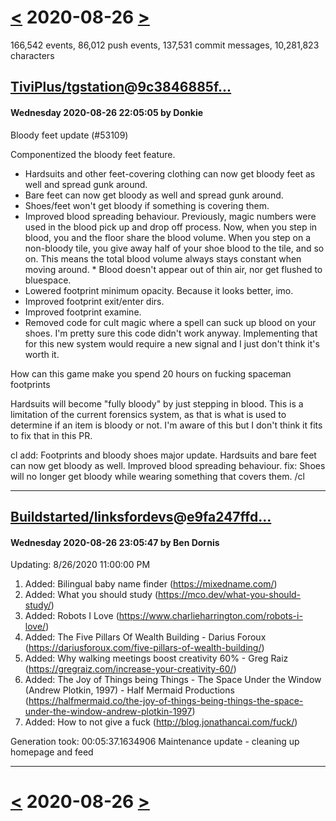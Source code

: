 # [<](2020-08-25.md) 2020-08-26 [>](2020-08-27.md)

166,542 events, 86,012 push events, 137,531 commit messages, 10,281,823 characters


## [TiviPlus/tgstation](https://github.com/TiviPlus/tgstation)@[9c3846885f...](https://github.com/TiviPlus/tgstation/commit/9c3846885f3b5cfe5437a1a4e8b0688de8b92232)
#### Wednesday 2020-08-26 22:05:05 by Donkie

Bloody feet update (#53109)

Componentized the bloody feet feature.

* Hardsuits and other feet-covering clothing can now get bloody feet as well and spread gunk around.
* Bare feet can now get bloody as well and spread gunk around.
* Shoes/feet won't get bloody if something is covering them.
* Improved blood spreading behaviour. Previously, magic numbers were used in the blood pick up and drop off process. Now, when you step in blood, you and the floor share the blood volume. When you step on a non-bloody tile, you give away half of your shoe blood to the tile, and so on. This means the total blood volume always stays constant when moving around. * Blood doesn't appear out of thin air, nor get flushed to bluespace.
* Lowered footprint minimum opacity. Because it looks better, imo.
* Improved footprint exit/enter dirs.
* Improved footprint examine.
* Removed code for cult magic where a spell can suck up blood on your shoes. I'm pretty sure this code didn't work anyway. Implementing that for this new system would require a new signal and I just don't think it's worth it.

How can this game make you spend 20 hours on fucking spaceman footprints

Hardsuits will become "fully bloody" by just stepping in blood. This is a limitation of the current forensics system, as that is what is used to determine if an item is bloody or not. I'm aware of this but I don't think it fits to fix that in this PR.

cl
add: Footprints and bloody shoes major update. Hardsuits and bare feet can now get bloody as well. Improved blood spreading behaviour.
fix: Shoes will no longer get bloody while wearing something that covers them.
/cl

---
## [Buildstarted/linksfordevs](https://github.com/Buildstarted/linksfordevs)@[e9fa247ffd...](https://github.com/Buildstarted/linksfordevs/commit/e9fa247ffd65cb8e4bc4e95316358d02b0f16216)
#### Wednesday 2020-08-26 23:05:47 by Ben Dornis

Updating: 8/26/2020 11:00:00 PM

 1. Added: Bilingual baby name finder
    (https://mixedname.com/)
 2. Added: What you should study
    (https://mco.dev/what-you-should-study/)
 3. Added: Robots I Love
    (https://www.charlieharrington.com/robots-i-love/)
 4. Added: The Five Pillars Of Wealth Building - Darius Foroux
    (https://dariusforoux.com/five-pillars-of-wealth-building/)
 5. Added: Why walking meetings boost creativity 60% - Greg Raiz
    (https://gregraiz.com/increase-your-creativity-60/)
 6. Added: The Joy of Things being Things - The Space Under the Window (Andrew Plotkin, 1997) - Half Mermaid Productions
    (https://halfmermaid.co/the-joy-of-things-being-things-the-space-under-the-window-andrew-plotkin-1997)
 7. Added: How to not give a fuck
    (http://blog.jonathancai.com/fuck/)

Generation took: 00:05:37.1634906
 Maintenance update - cleaning up homepage and feed

---

# [<](2020-08-25.md) 2020-08-26 [>](2020-08-27.md)

